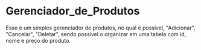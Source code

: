 # Gerenciador_de_Produtos
Esse é um simples gerenciador de produtos, no qual é possível, "Adicionar", "Cancelar", "Deletar", sendo possível o organizar em uma tabela com id, nome e preço do produto.

